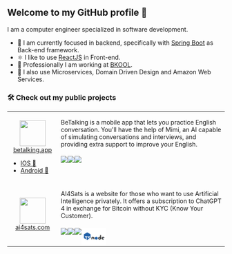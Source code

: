 <h2>Welcome to my GitHub profile  👋</h2>

I am a computer engineer specialized in software development. 
- 🍃 I am currently focused in backend, specifically with [Spring Boot](https://spring.io/projects/spring-boot) as Back-end framework.
- ⚛️ I like to use [ReactJS](https://reactjs.org/) in Front-end.
- 🔭 Professionally I am working at [BKOOL](https://www.bkool.com/).
- 🌱 I also use Microservices, Domain Driven Design and Amazon Web Services.

<h3>🛠️ Check out my public projects</h3>

<table>
    <tr>
        <td rowspan="2">
            <p align="center">
                <a href="https://www.betalking.app" target="_blank">
                    <img src="https://www.betalking.app/logo.png" height="60" width="60" align="center" />                
                    betalking.app
                </a>
                <ul>
                    <li>
                        <a href="https://apps.apple.com/app/betalking/id6502262071" target="_blank">IOS 🍎</a>
                    </li>
                    <li>
                        <a href="https://play.google.com/store/apps/details?id=com.languageapp.expo" target="_blank">Android 🤖</a>
                    </li>
                </ul>
            </p>
        </td>
        <td>
            <p>
                  BeTalking is a mobile app that lets you practice English conversation. You'll have the help of Mimi, an AI capable of simulating conversations and interviews, and providing extra support to improve your English.                
            </p>
        </td>
    </tr>
    <tr>
        <td>
            <a href="https://www.postgresql.org/" target="blank">
                <img align="left" src="https://upload.wikimedia.org/wikipedia/commons/thumb/2/29/Postgresql_elephant.svg/1200px-Postgresql_elephant.svg.png" height="40" />
            </a>
            <a href="https://reactnative.dev/" target="blank">
                <img align="left" src="https://devtop.io/wp-content/uploads/2022/10/react-native-1.png" height="60" />
            </a>
            <a href="https://spring.io/projects/spring-boot" target="blank">
                <img align="left" src="https://upload.wikimedia.org/wikipedia/commons/thumb/7/79/Spring_Boot.svg/1200px-Spring_Boot.svg.png" height="40" />
            </a>
        </td>
    </tr>
    <tr>
        <td rowspan="2">
            <a href="https://ai4sats.com" target="_blank">
                <p align="center">
                    <img src="https://ai4sats.com/static/media/favicon-white-no-bg.4b5c83248d0d4e23c288.png" height="60" width="60" align="center" />                
                    ai4sats.com
                </p>
            </a>
        </td>
        <td>
            <p>
                 AI4Sats is a website for those who want to use Artificial Intelligence privately. It offers a subscription to ChatGPT 4 in exchange for Bitcoin without KYC (Know Your Customer).                
            </p>
        </td>
    </tr>
    <tr>
        <td>
            <a href="https://www.mongodb.com" target="blank">
                <img align="left" src="https://www.manualweb.net/img/logos/mongodb.png" height="40" />
            </a>
            <a href="https://bitcoin.org" target="blank">
                <img align="left" src="https://www.criptonoticias.com/wp-content/uploads/2020/03/BC_Logo_.png" height="40" />
            </a>
            <a href="https://es.react.dev" target="blank">
                <img align="left" src="https://upload.wikimedia.org/wikipedia/commons/thumb/4/47/React.svg/250px-React.svg.png" height="40" />
            </a>
            <a href="https://nodejs.org/en" target="blank">
                <img align="left" src="https://raw.githubusercontent.com/TypeStrong/ts-node/HEAD/logo.svg?sanitize=true" height="40" />
            </a>
        </td>
    </tr>
</table>
